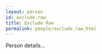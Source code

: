 ```yaml
---
layout: person
id: exclude.raw
title: Exclude Raw
permalink: people/exclude.raw.html
---
```


Person details...